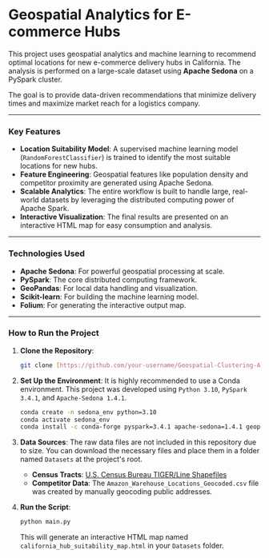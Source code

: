# Geospatial Analytics for E-commerce Hubs 

This project uses geospatial analytics and machine learning to recommend optimal locations for new e-commerce delivery hubs in California. The analysis is performed on a large-scale dataset using **Apache Sedona** on a PySpark cluster.

The goal is to provide data-driven recommendations that minimize delivery times and maximize market reach for a logistics company.

---

###  Key Features

* **Location Suitability Model**: A supervised machine learning model (`RandomForestClassifier`) is trained to identify the most suitable locations for new hubs.
* **Feature Engineering**: Geospatial features like population density and competitor proximity are generated using Apache Sedona.
* **Scalable Analytics**: The entire workflow is built to handle large, real-world datasets by leveraging the distributed computing power of Apache Spark.
* **Interactive Visualization**: The final results are presented on an interactive HTML map for easy consumption and analysis.

---

###  Technologies Used

* **Apache Sedona**: For powerful geospatial processing at scale.
* **PySpark**: The core distributed computing framework.
* **GeoPandas**: For local data handling and visualization.
* **Scikit-learn**: For building the machine learning model.
* **Folium**: For generating the interactive output map.

---

###  How to Run the Project

1.  **Clone the Repository**:
    ```bash
    git clone [https://github.com/your-username/Geospatial-Clustering-Amazon-Warehouses.git](https://github.com/your-username/Geospatial-Clustering-Amazon-Warehouses.git)
    ```

2.  **Set Up the Environment**:
    It is highly recommended to use a Conda environment. This project was developed using `Python 3.10`, `PySpark 3.4.1`, and `Apache-Sedona 1.4.1`.

    ```bash
    conda create -n sedona_env python=3.10
    conda activate sedona_env
    conda install -c conda-forge pyspark=3.4.1 apache-sedona=1.4.1 geopandas folium scikit-learn -y
    ```

3.  **Data Sources**:
    The raw data files are not included in this repository due to size. You can download the necessary files and place them in a folder named `Datasets` at the project's root.
    * **Census Tracts**: [U.S. Census Bureau TIGER/Line Shapefiles](https://catalog.data.gov/dataset/tiger-line-shapefile-2022-state-california-ca-census-tract)
    * **Competitor Data**: The `Amazon_Warehouse_Locations_Geocoded.csv` file was created by manually geocoding public addresses.

4.  **Run the Script**:
    ```bash
    python main.py
    ```
    This will generate an interactive HTML map named `california_hub_suitability_map.html` in your `Datasets` folder.
